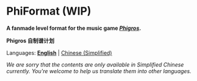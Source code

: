 # PhiFormat (WIP)

**A fanmade level format for the music game [*Phigros*](https://zh.moegirl.org.cn/Phigros).**

**Phigros 自制谱计划**

Languages: [**English**](#phiformat-wip) | [Chinese (Simplified)](./README_zh.md)

*We are sorry that the contents are only available in Simplified Chinese currently. You're welcome to help us translate them into other languages.*